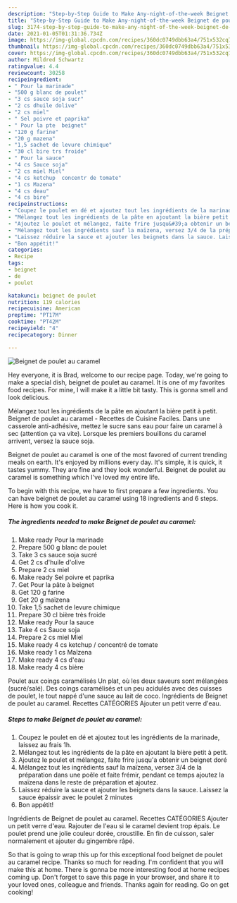 ```yaml
---
description: "Step-by-Step Guide to Make Any-night-of-the-week Beignet de poulet au caramel"
title: "Step-by-Step Guide to Make Any-night-of-the-week Beignet de poulet au caramel"
slug: 3174-step-by-step-guide-to-make-any-night-of-the-week-beignet-de-poulet-au-caramel
date: 2021-01-05T01:31:36.734Z
image: https://img-global.cpcdn.com/recipes/360dc0749dbb63a4/751x532cq70/beignet-de-poulet-au-caramel-photo-principale-de-la-recette.jpg
thumbnail: https://img-global.cpcdn.com/recipes/360dc0749dbb63a4/751x532cq70/beignet-de-poulet-au-caramel-photo-principale-de-la-recette.jpg
cover: https://img-global.cpcdn.com/recipes/360dc0749dbb63a4/751x532cq70/beignet-de-poulet-au-caramel-photo-principale-de-la-recette.jpg
author: Mildred Schwartz
ratingvalue: 4.4
reviewcount: 30258
recipeingredient:
- " Pour la marinade"
- "500 g blanc de poulet"
- "3 cs sauce soja sucr"
- "2 cs dhuile dolive"
- "2 cs miel"
- " Sel poivre et paprika"
- " Pour la pte  beignet"
- "120 g farine"
- "20 g mazena"
- "1,5 sachet de levure chimique"
- "30 cl bire trs froide"
- " Pour la sauce"
- "4 cs Sauce soja"
- "2 cs miel Miel"
- "4 cs ketchup  concentr de tomate"
- "1 cs Mazena"
- "4 cs deau"
- "4 cs bire"
recipeinstructions:
- "Coupez le poulet en dé et ajoutez tout les ingrédients de la marinade, laissez au frais 1h."
- "Mélangez tout les ingrédients de la pâte en ajoutant la bière petit à petit."
- "Ajoutez le poulet et mélangez, faite frire jusqu&#39;a obtenir un beignet doré"
- "Mélangez tout les ingrédients sauf la maïzena, versez 3/4 de la préparation dans une poêle et faite frémir, pendant ce temps ajoutez la maïzena dans le reste de préparation et ajoutez."
- "Laissez réduire la sauce et ajouter les beignets dans la sauce. Laissez la sauce épaissir avec le poulet 2 minutes"
- "Bon appétit!"
categories:
- Recipe
tags:
- beignet
- de
- poulet

katakunci: beignet de poulet 
nutrition: 119 calories
recipecuisine: American
preptime: "PT17M"
cooktime: "PT42M"
recipeyield: "4"
recipecategory: Dinner

---
```



![Beignet de poulet au caramel](https://img-global.cpcdn.com/recipes/360dc0749dbb63a4/751x532cq70/beignet-de-poulet-au-caramel-photo-principale-de-la-recette.jpg)

Hey everyone, it is Brad, welcome to our recipe page. Today, we're going to make a special dish, beignet de poulet au caramel. It is one of my favorites food recipes. For mine, I will make it a little bit tasty. This is gonna smell and look delicious.

Mélangez tout les ingrédients de la pâte en ajoutant la bière petit à petit. Beignet de poulet au caramel - Recettes de Cuisine Faciles. Dans une casserole anti-adhésive, mettez le sucre sans eau pour faire un caramel à sec (attention ça va vite). Lorsque les premiers bouillons du caramel arrivent, versez la sauce soja.

Beignet de poulet au caramel is one of the most favored of current trending meals on earth. It's enjoyed by millions every day. It's simple, it is quick, it tastes yummy. They are fine and they look wonderful. Beignet de poulet au caramel is something which I've loved my entire life.


To begin with this recipe, we have to first prepare a few ingredients. You can have beignet de poulet au caramel using 18 ingredients and 6 steps. Here is how you cook it.

<!--inarticleads1-->

##### The ingredients needed to make Beignet de poulet au caramel:

1. Make ready  Pour la marinade
1. Prepare 500 g blanc de poulet
1. Take 3 cs sauce soja sucré
1. Get 2 cs d&#39;huile d&#39;olive
1. Prepare 2 cs miel
1. Make ready  Sel poivre et paprika
1. Get  Pour la pâte à beignet
1. Get 120 g farine
1. Get 20 g maïzena
1. Take 1,5 sachet de levure chimique
1. Prepare 30 cl bière très froide
1. Make ready  Pour la sauce
1. Take 4 cs Sauce soja
1. Prepare 2 cs miel Miel
1. Make ready 4 cs ketchup / concentré de tomate
1. Make ready 1 cs Maïzena
1. Make ready 4 cs d&#39;eau
1. Make ready 4 cs bière


Poulet aux coings caramélisés Un plat, où les deux saveurs sont mélangées (sucré/salé). Des coings caramélisés et un peu acidulés avec des cuisses de poulet, le tout nappé d&#39;une sauce au lait de coco. Ingrédients de Beignet de poulet au caramel. Recettes CATÉGORIES Ajouter un petit verre d&#39;eau. 

<!--inarticleads2-->

##### Steps to make Beignet de poulet au caramel:

1. Coupez le poulet en dé et ajoutez tout les ingrédients de la marinade, laissez au frais 1h.
1. Mélangez tout les ingrédients de la pâte en ajoutant la bière petit à petit.
1. Ajoutez le poulet et mélangez, faite frire jusqu&#39;a obtenir un beignet doré
1. Mélangez tout les ingrédients sauf la maïzena, versez 3/4 de la préparation dans une poêle et faite frémir, pendant ce temps ajoutez la maïzena dans le reste de préparation et ajoutez.
1. Laissez réduire la sauce et ajouter les beignets dans la sauce. Laissez la sauce épaissir avec le poulet 2 minutes
1. Bon appétit!


Ingrédients de Beignet de poulet au caramel. Recettes CATÉGORIES Ajouter un petit verre d&#39;eau. Rajouter de l&#39;eau si le caramel devient trop épais. Le poulet prend une jolie couleur dorée, croustille. En fin de cuisson, saler normalement et ajouter du gingembre râpé. 

So that is going to wrap this up for this exceptional food beignet de poulet au caramel recipe. Thanks so much for reading. I'm confident that you will make this at home. There is gonna be more interesting food at home recipes coming up. Don't forget to save this page in your browser, and share it to your loved ones, colleague and friends. Thanks again for reading. Go on get cooking!
